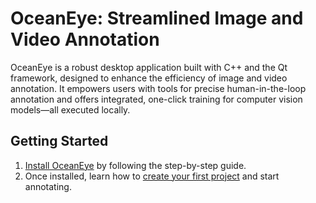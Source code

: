 # OceanEye: Streamlined Image and Video Annotation

OceanEye is a robust desktop application built with C++ and the Qt framework, designed to enhance the efficiency of image and video annotation. It empowers users with tools for precise human-in-the-loop annotation and offers integrated, one-click training for computer vision models—all executed locally.

<!-- ## Key Features

- **Human-in-the-Loop Annotation**: Leverage intuitive tools to annotate images and videos with precision, ensuring high-quality datasets for your projects.
- **One-Click Model Training**: Train computer vision models directly within the application, streamlining the development process without the need for external tools.
- **Local Processing**: All operations, including annotation and model training, are performed locally, ensuring data privacy and security.
- **Integrated Model Evaluation**: Test and evaluate trained models within the application to validate performance before deployment. -->

## Getting Started
1. [Install OceanEye](./getting-started/installation.md) by following the step-by-step guide.
2. Once installed, learn how to [create your first project](./getting-started/first-project.md) and start annotating.
